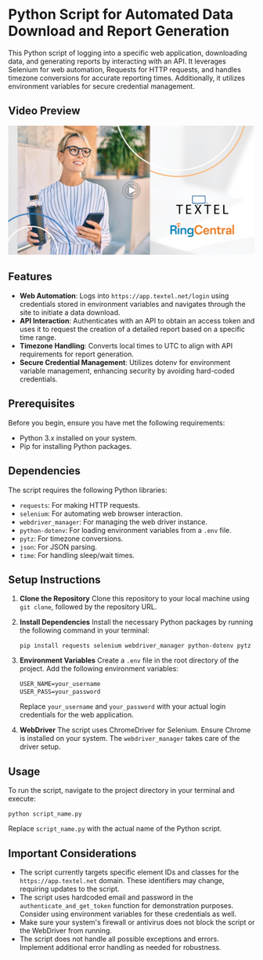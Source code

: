 # Python Script for Automated Data Download and Report Generation

This Python script of logging into a specific web application, downloading data, and generating reports by interacting with an API. It leverages Selenium for web automation, Requests for HTTP requests, and handles timezone conversions for accurate reporting times. Additionally, it utilizes environment variables for secure credential management.

## Video Preview

[![Video Preview](https://github.com/DevRex-0201/Project-Images/blob/main/video%20preview/Py-ReportGenerator-AutoDownload.png)](https://brand-car.s3.eu-north-1.amazonaws.com/Four+Seasons/Py-ReportGenerator-AutoDownload.mp4)

## Features

- **Web Automation**: Logs into `https://app.textel.net/login` using credentials stored in environment variables and navigates through the site to initiate a data download.
- **API Interaction**: Authenticates with an API to obtain an access token and uses it to request the creation of a detailed report based on a specific time range.
- **Timezone Handling**: Converts local times to UTC to align with API requirements for report generation.
- **Secure Credential Management**: Utilizes dotenv for environment variable management, enhancing security by avoiding hard-coded credentials.

## Prerequisites

Before you begin, ensure you have met the following requirements:

- Python 3.x installed on your system.
- Pip for installing Python packages.

## Dependencies

The script requires the following Python libraries:

- `requests`: For making HTTP requests.
- `selenium`: For automating web browser interaction.
- `webdriver_manager`: For managing the web driver instance.
- `python-dotenv`: For loading environment variables from a `.env` file.
- `pytz`: For timezone conversions.
- `json`: For JSON parsing.
- `time`: For handling sleep/wait times.

## Setup Instructions

1. **Clone the Repository**
   Clone this repository to your local machine using `git clone`, followed by the repository URL.

2. **Install Dependencies**
   Install the necessary Python packages by running the following command in your terminal:
   ```
   pip install requests selenium webdriver_manager python-dotenv pytz
   ```

3. **Environment Variables**
   Create a `.env` file in the root directory of the project. Add the following environment variables:
   ```
   USER_NAME=your_username
   USER_PASS=your_password
   ```
   Replace `your_username` and `your_password` with your actual login credentials for the web application.

4. **WebDriver**
   The script uses ChromeDriver for Selenium. Ensure Chrome is installed on your system. The `webdriver_manager` takes care of the driver setup.

## Usage

To run the script, navigate to the project directory in your terminal and execute:

```
python script_name.py
```

Replace `script_name.py` with the actual name of the Python script.

## Important Considerations

- The script currently targets specific element IDs and classes for the `https://app.textel.net` domain. These identifiers may change, requiring updates to the script.
- The script uses hardcoded email and password in the `authenticate_and_get_token` function for demonstration purposes. Consider using environment variables for these credentials as well.
- Make sure your system's firewall or antivirus does not block the script or the WebDriver from running.
- The script does not handle all possible exceptions and errors. Implement additional error handling as needed for robustness.
